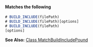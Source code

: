 #### Matches the following

```js
# BUILD_INCLUDE(filePath)
# BUILD_INCLUDE(filePath)[options]
# BUILD_INCLUDE(filePath)  
[options]
```

**See Also:** [Class MatchBuildIncludePound](/build-include/classes/src_matches.matchbuildincludepound.html)  